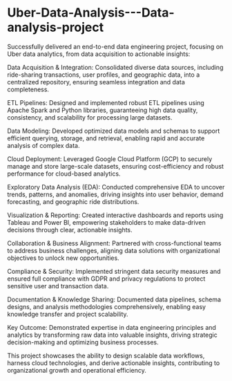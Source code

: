 # Uber-Data-Analysis---Data-analysis-project
Successfully delivered an end-to-end data engineering project, focusing on Uber data analytics, from data acquisition to actionable insights:

Data Acquisition & Integration: Consolidated diverse data sources, including ride-sharing transactions, user profiles, and geographic data, into a centralized repository, ensuring seamless integration and data completeness.

ETL Pipelines: Designed and implemented robust ETL pipelines using Apache Spark and Python libraries, guaranteeing high data quality, consistency, and scalability for processing large datasets.

Data Modeling: Developed optimized data models and schemas to support efficient querying, storage, and retrieval, enabling rapid and accurate analysis of complex data.

Cloud Deployment: Leveraged Google Cloud Platform (GCP) to securely manage and store large-scale datasets, ensuring cost-efficiency and robust performance for cloud-based analytics.

Exploratory Data Analysis (EDA): Conducted comprehensive EDA to uncover trends, patterns, and anomalies, driving insights into user behavior, demand forecasting, and geographic ride distributions.

Visualization & Reporting: Created interactive dashboards and reports using Tableau and Power BI, empowering stakeholders to make data-driven decisions through clear, actionable insights.

Collaboration & Business Alignment: Partnered with cross-functional teams to address business challenges, aligning data solutions with organizational objectives to unlock new opportunities.

Compliance & Security: Implemented stringent data security measures and ensured full compliance with GDPR and privacy regulations to protect sensitive user and transaction data.

Documentation & Knowledge Sharing: Documented data pipelines, schema designs, and analysis methodologies comprehensively, enabling easy knowledge transfer and project scalability.

Key Outcome: Demonstrated expertise in data engineering principles and analytics by transforming raw data into valuable insights, driving strategic decision-making and optimizing business processes.

This project showcases the ability to design scalable data workflows, harness cloud technologies, and derive actionable insights, contributing to organizational growth and operational efficiency.
